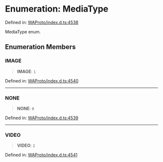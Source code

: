 # Enumeration: MediaType

Defined in: [WAProto/index.d.ts:4538](https://github.com/Riders004/Tv/blob/3d6aaf6f3efb499dc9d0ca82bb24083bb45a8478/WAProto/index.d.ts#L4538)

MediaType enum.

## Enumeration Members

### IMAGE

> **IMAGE**: `1`

Defined in: [WAProto/index.d.ts:4540](https://github.com/Riders004/Tv/blob/3d6aaf6f3efb499dc9d0ca82bb24083bb45a8478/WAProto/index.d.ts#L4540)

***

### NONE

> **NONE**: `0`

Defined in: [WAProto/index.d.ts:4539](https://github.com/Riders004/Tv/blob/3d6aaf6f3efb499dc9d0ca82bb24083bb45a8478/WAProto/index.d.ts#L4539)

***

### VIDEO

> **VIDEO**: `2`

Defined in: [WAProto/index.d.ts:4541](https://github.com/Riders004/Tv/blob/3d6aaf6f3efb499dc9d0ca82bb24083bb45a8478/WAProto/index.d.ts#L4541)
